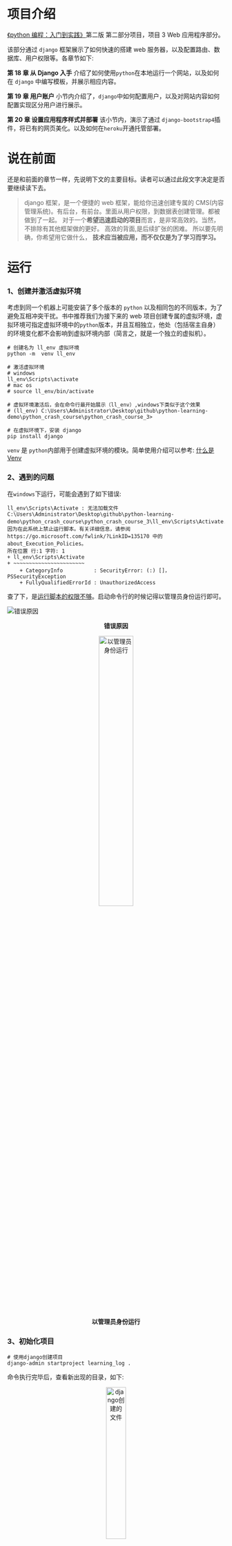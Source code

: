 <!-- @format -->

# 项目介绍

[《python 编程：入门到实践》](https://www.ituring.com.cn/book/2784)第二版 第二部分项目，项目 3 Web 应用程序部分。

该部分通过 `django` 框架展示了如何快速的搭建 web 服务器，以及配置路由、数据库、用户权限等。各章节如下:

**第 18 章 从 Django 入手**
介绍了如何使用`python`在本地运行一个网站，以及如何在 `django` 中编写模板，并展示相应内容。

**第 19 章 用户账户**
小节内介绍了，`django`中如何配置用户，以及对网站内容如何配置实现区分用户进行展示。

**第 20 章 设置应用程序样式并部署**
该小节内，演示了通过 `django-bootstrap4`插件，将已有的网页美化。以及如何在`heroku`开通托管部署。

# 说在前面

还是和前面的章节一样，先说明下文的主要目标。读者可以通过此段文字决定是否要继续读下去。

> django 框架，是一个便捷的 web 框架，能给你迅速创建专属的 CMS(内容管理系统)。有后台，有前台。里面从用户权限，到数据表创建管理。都被做到了一起。
> 对于一个**希望迅速启动的项目**而言，是非常高效的。当然，不排除有其他框架做的更好。
> 高效的背面,是后续扩张的困难。
> 所以要先明确，你希望用它做什么， **技术应当被应用，而不仅仅是为了学习而学习。**

# 运行

### 1、创建并激活虚拟环境

考虑到同一个机器上可能安装了多个版本的 `python` 以及相同包的不同版本，为了避免互相冲突干扰。书中推荐我们为接下来的 web 项目创建专属的虚拟环境，虚拟环境可指定虚拟环境中的`python`版本，并且互相独立，他处（包括宿主自身）的环境变化都不会影响到虚拟环境内部（简言之，就是一个独立的虚拟机）。

```shell
# 创建名为 ll_env 虚拟环境
python -m  venv ll_env

# 激活虚拟环境
# windows
ll_env\Scripts\activate
# mac os
# source ll_env/bin/activate

# 虚拟环境激活后，会在命令行最开始展示（ll_env）,windows下类似于这个效果
# (ll_env) C:\Users\Administrator\Desktop\github\python-learning-demo\python_crash_course\python_crash_course_3>

# 在虚拟环境下，安装 django
pip install django

```

`venv` 是 `python`内部用于创建虚拟环境的模块。简单使用介绍可以参考: [什么是 Venv](https://zhuanlan.zhihu.com/p/285631652)

### 2、遇到的问题

在`windows`下运行，可能会遇到了如下错误:

```text
ll_env\Scripts\Activate : 无法加载文件 C:\Users\Administrator\Desktop\github\python-learning-demo\python_crash_course\python_crash_course_3\ll_env\Scripts\Activate.ps1，因为在此系统上禁止运行脚本。有关详细信息，请参阅 https://go.microsoft.com/fwlink/?LinkID=135170 中的 about_Execution_Policies。
所在位置 行:1 字符: 1
+ ll_env\Scripts\Activate
+ ~~~~~~~~~~~~~~~~~~~~~~~
    + CategoryInfo          : SecurityError: (:) []，PSSecurityException
    + FullyQualifiedErrorId : UnauthorizedAccess
```

查了下，是[运行脚本的权限不够](https://www.sharepointdiary.com/2014/03/fix-for-powershell-script-cannot-be-loaded-because-running-scripts-is-disabled-on-this-system.html)。启动命令行的时候记得以管理员身份运行即可。

![错误原因](./images/root_cause.png)

**<p align='center'>错误原因</p>**

<img src='./images/run_as_administrator.jpg' alt='以管理员身份运行' style='width: 40%; height: auto; text-align: center; margin-left: 30%;' />

**<p align='center'>以管理员身份运行</p>**

### 3、初始化项目

```shell
# 使用django创建项目
django-admin startproject learning_log .
```

命令执行完毕后，查看新出现的目录，如下:

<img src='./images/django_1.png' alt='django创建的文件' style='width: 30%; height: auto; text-align: center; margin-left: 35%;' />

**<p align='center'>django 创建的文件</p>**

| 文件          | 作用                                                                                                                     |
| ------------- | ------------------------------------------------------------------------------------------------------------------------ |
| `settings.py` | 指定 `Django`如何与系统之间交互以及如何管理项目                                                                          |
| `urls.py`     | 告诉 `Django` 应该创建哪些页面来响应浏览器的请求                                                                         |
| `wsgi.py`     | 帮助 `Django` 向浏览器提供它创建的文件，是 web 服务器网关接口（web server gateway interface）的缩写                      |
| `manage.py`   | 控制 `Django` 生成的网站，根据不同的子命令，选择进一步执行的任务（_后续的启动服务器、迁移数据等操作都是通过调用该文件_） |

网站需要数据库存储数据，下面来创建数据库(在本文中是 `sqlite`)

```shell
# migrate 是迁移的意思，但实际上，首次执行migrate 会让django确保数据库和项目当前状态匹配
# 换言之，django 将会新建数据库和其中的表
python manage.py migrate
```

<img src='./images/sqlite_migrate.png' alt='创建数据库' style='width: 60%; height: auto; text-align: center; margin-left: 20%;' />

**<p align='center'>创建数据库</p>**

在使用 `SQLite`的新项目时，首次执行 `migrate`(迁移)命令时，`Django` 会创建新数据库

接下来，使用这条命令启动项目

```shell
python manage.py runserver
```

<img src='./images/runserver.png' alt='启动项目' style='width: 60%; height: auto; text-align: center; margin-left: 20%;' />

**<p align='center'>启动项目</p>**

启动后，打开 `http://127.0.0.1:8000` 可以看到如下页面效果

<img src='./images/site_1.png' alt='网站样式' style='width: 40%; height: auto; text-align: center; margin-left: 30%;' />

**<p align='center'>网站样式</p>**

然后创建我们的应用：学习笔记（ `learning_logs` ），下面将涉及两个概念， 项目（`project`）、 应用（`app`）
在一个项目下，可以安装多个应用。下面展示在学习笔记 （ `learning_log` ） 项目中，创建 `users`、`learning_log` 等多个应用。

| 应用名称     | 作用                              |
| ------------ | --------------------------------- |
| learning_log | 学习笔记网站                      |
| users        | 学习网站用户管理                  |
| bootstrap4   | 网站样式主题 ，控制各个页面的样子 |

```shell
# 创建一个名为learning_logs的应用
python manage.py startapp learning_logs
```

应用目录下的文件大致如下

| 文件        | 作用                                                                      |
| ----------- | ------------------------------------------------------------------------- |
| `admin.py`  | 将注册的数据模型，挂载到应用中                                            |
| `apps.py`   | 定义应用相关配置，本文中没有用到                                          |
| `models.py` | 定义所需要的数据模型                                                      |
| `urls.py`   | 定义应用 leading_logs 下的 URL，返回 `views.py` 中定义的 `view` 对象      |
| `views.py`  | 定义各个路径 URL 对应的视图对象，会将请求参数和其他参数一并传入模板文件中 |

生成的应用需要添加到项目中，打开 `learning_log` 下的 `settings.py` 在其中 `INSTALLED_APPS` 添加上自己应用的名称。

<img src='./images/add_apps.png' alt='将自己的app添加到项目中' style='width: 50%; height: auto; text-align: center; margin-left: 25%;' />

**<p align='center'>将自己的 app 添加到项目中</p>**

添加完应用后，继续为应用添加数据模型，数据模型存储在应用文件夹下的 `models.py`。下面为 `learing_logs` 添加一个叫做 `Topic` 的模型，表示学习笔记中的主题。

<img src='./images/learing_logs_topic.png' alt='Topic模型的定义' style='width: 50%; height: auto; text-align: center; margin-left: 25%;' />

**<p align='center'>Topic 模型的定义</p>**

但上面并不会真正在数据库中创建表格，执行下面的语句继续创建数据表:

```shell
# makemigrations命令让django根据app设置去确定如何修改数据库，并生成对应的python脚本
python manage.py makemigrations learning_logs
# 执行上面生成的python脚本，才能最终完成对数据库的修改
python manage.py migrate
```

`makemigrations` 会生成类似存储进程的文件（ `db.sqlite3` ），内部大概是这样的，可以看到里面有 SQL 语句。

<img src='./images/sqlite_db_proceed.png' alt='存储数据的文件' style='width: 80%; height: auto; text-align: center; margin-left: 10%;' />

**<p align='center'>存储数据的文件</p>**

在 `learning_logs` 应用中执行 `makemigrations` 生成改动，最后再执行 `migrate` 将改动输入到数据库中。创建成功，执行结果如下图:

<img src='./images/sqlite_migrate_1.png' alt='生成修改数据库的存储进程' style='width: 80%; height: auto; text-align: center; margin-left: 10%;' />

**<p align='center'>生成修改数据库的存储进程</p>**

<img src='./images/sqlite_migrate_2.png' alt='应用存储进程修改表' style='width: 80%; height: auto; text-align: center; margin-left: 10%;' />

**<p align='center'>应用存储进程修改表</p>**

后续如果需要对 `Topic` 博客主题进行修改（如扩增字段），都要先在应用（ `learning_logs` ）下的 [`models.py`](./learning_logs/models.py) 中修改、新增对应的表。然后依序分别执行 `makemigrations` `migrate` 将改动落实到数据库中。

在学习笔记应用中，我们会创建如下的表（数据模型）：

| 模型名称 | 定义                                       |
| -------- | ------------------------------------------ |
| Topic    | 学习日志博客分类主题，例如国际象棋、攀岩   |
| Entry    | 主题下的实例，比如国际象棋下的学习笔记一篇 |

上面展示了在`django`中如何定义模型和数据表，这是为了后续存储我们的数据。但应用还需要添加用户，对数据进行管理。先创建一个超级用户:

```shell
python manage.py createsuperuser
```

创建用户过程，会要求输入邮箱、用户名、密码等。按要求输入后，即可创建用户。

<img src='./images/admin_user.png' alt='创建管理员' style='width: 80%; height: auto; text-align: center; margin-left: 10%;' />

**<p align='center'>创建管理员</p>**

随后，将 `learning_logs` 应用添加到项目中，如下：

```python
urlpatterns = [
  # 默认身份验证的UR: 如 login/logout
  path("", include("django.contrib.auth.urls")),
]
```

[代码链接](https://github.com/weisiwu/python-learning-demo/blob/70a0da080f313e79999ff27eacca9de7396b36dd/python_crash_course/python_crash_course_3/learning_log/urls.py#L23)

修改完数据库、创建用户后需要重启服务器，改动才能生效。

```shell
# 重启服务器
python manage.py runserver
```

打开 [管理后台](http://localhost:8000/admin)，输入用户名和密码登录

<img src='./images/admin_user.png' alt='登录界面' style='width: 80%; height: auto; text-align: center; margin-left: 10%;' />

**<p align='center'>登录界面</p>**

<img src='./images/backend_1.png' alt='管理后台' style='width: 80%; height: auto; text-align: center; margin-left: 10%;' />

**<p align='center'>管理后台</p>**

继续创建 `Entry` 数据模型，用来存储分类主题下的实例，最终代码查看: [`models.py`](./learning_logs/models.py)

这里提下，`django` 也提供了交互式终端，可以用来实时查看数据。

```shell
python manage.py shell
# 进入python shell
>>> from leaning_logs.model import Topic
>>> Topic.objects.all()
# 获取所有主题
<QuerySet [<Topic: Chess>, <Topic: Rock Climbing>]>
>>> topics = Topic.objects.all()
>>> for topic in topics:
>>>     print(topic.id, topic)
# 遍历并输出
1 Chess
2 Rock Climbing
```

对网站来说，数据库准备就绪后，就可以开始写后续业务逻辑了，主要有以下这两类:

1. 相应 URL 的逻辑，根据 URL 不同，调用不同的服务逻辑
2. 不同 URL 对应的页面视图逻辑，和前端（jser）常写的 `html` 类似

后面针对学习笔记网站的每个页面，我们都会按照如下步骤进行创建。

1、定义 `URL`

> 每个 `URL` 都被映射到特定的视图

2、编写视图（ `view` ）

> 视图获取并处理页面所需的数据

3、编写模板 ( `template` )

> 模板定义页面的整体结构

学习笔记包含如下页面:

| 页面名称                 | URL                        | 视图                                                                                                                                                                                     |
| ------------------------ | -------------------------- | ---------------------------------------------------------------------------------------------------------------------------------------------------------------------------------------- |
| 网站首页                 | ""                         | [ `views.index` ](https://github.com/weisiwu/python-learning-demo/blob/70a0da080f313e79999ff27eacca9de7396b36dd/python_crash_course/python_crash_course_3/learning_logs/views.py#L11)    |
| 所有主题类型的列表页     | topics/                    | [`views.topics`](https://github.com/weisiwu/python-learning-demo/blob/70a0da080f313e79999ff27eacca9de7396b36dd/python_crash_course/python_crash_course_3/learning_logs/views.py#L20)     |
| 特定主题类型的详情页面   | topics/<int:topic_id>/     | [`views.topic`](https://github.com/weisiwu/python-learning-demo/blob/70a0da080f313e79999ff27eacca9de7396b36dd/python_crash_course/python_crash_course_3/learning_logs/views.py#L30)      |
| 用于添加新主题类型的页面 | new_topic/                 | [`views.new_topic`](https://github.com/weisiwu/python-learning-demo/blob/70a0da080f313e79999ff27eacca9de7396b36dd/python_crash_course/python_crash_course_3/learning_logs/views.py#L46)  |
| 用于添加主题下实例的页面 | new_entry/<int:topic_id>/  | [`views.new_entry`](https://github.com/weisiwu/python-learning-demo/blob/70a0da080f313e79999ff27eacca9de7396b36dd/python_crash_course/python_crash_course_3/learning_logs/views.py#L66)  |
| 用于编辑主题下实例的页面 | edit_entry/<int:entry_id>/ | [`views.edit_entry`](https://github.com/weisiwu/python-learning-demo/blob/70a0da080f313e79999ff27eacca9de7396b36dd/python_crash_course/python_crash_course_3/learning_logs/views.py#L90) |

下面，以 `topics/int:topic_id/` 为例，讲解一下，如何添加页面。

#### 1、定义 URL

<img src='./images/topic_url.png' alt='定义前往的主题类型的路由' style='width: 80%; height: auto; text-align: center; margin-left: 10%;' />

**<p align='center'>定义前往的主题类型的路由</p>**

代码位置: [ `topics/<int:topic_id>/` ](https://github.com/weisiwu/python-learning-demo/blob/70a0da080f313e79999ff27eacca9de7396b36dd/python_crash_course/python_crash_course_3/learning_logs/urls.py#L16)

#### 2、编写视图

在 `views.py` 中注册处理 `topics/<int:topic_id>/` 的逻辑。

```python
# 作为views，实际上。返回具体视图和模板，并组装数据。
# 在运行topic函数前，先下运行 login_required
@login_required
def topic(request, topic_id):
    # 显示单个主题以及所有的条目
    topic = Topic.objects.get(id=topic_id)
    # 访问其他用户的数据，拒绝访问
    if topic.owner != request.user:
        # raise 抛出异常
        raise Http404
    # 按照添加的主题类型日期进行排序
    # date_added前面的-号，表示按降序排列
    entries = topic.entry_set.order_by("date_added")
    # 组装数据结构
    context = {"topic": topic, "entries": entries}
    # learning_logs/topic.html 是将要范围的模板
    # context 是要注入到模板中的数据
    return render(request, "learning_logs/topic.html", context)
```

上述代码的位置如下:

[ `views.py` ](./learning_logs/views.py)

#### 3、编写模板

模板名称为：`topic.html`

```html
<!-- 页面继承base.html -->
<!-- 在 django 中，html文件在返回给用户前，按照django模板规则进行解析 -->
<!-- {%%} 中可以写逻辑规则 -->
{% extends 'learning_logs/base.html' %}
<!-- 定义页面header部分 -->
{% block page_header %}
<!-- {{}}中嵌入变量，topic是从views.py中传入的 -->
<h3>{{topic}}</h3>
<!-- 表示header部分结束 -->
{% endblock page_header %} {% block content %}
<p><a href="{% url 'learning_logs:new_entry' topic.id %}"> Add new entry</a></p>
<!-- entries 是从views.py中传入的 -->
{% for entry in entries %}
<div class="card mb-3">
  <!-- {% comment %}是在模板中的备注的标签 -->
  {% comment %} 这里要特别注意， date:'M d, Y H:i' ,如果在date: 后多加一个空格，就会报错 {% endcomment %}
  <h4 class="card-header">
    {{ entry.date_added|date:'M d, Y H:i' }}
    <small><a href="{% url 'learning_logs:edit_entry' entry.id %}">edit entry</a></small>
  </h4>
  <!-- 过滤器linebreaks将含过滤付的长文字转换为浏览器可以理解的格式 -->
  <div class="card-body">{{ entry.text|linebreaks }}</div>
</div>
<!-- 表示当前for如果为空的情况，需要怎么展示 -->
{% empty %}
<p>There are no entries for this topic yet.</p>
{% endfor %} {% endblock content %}
```

[ `topic.html` ](./learning_logs/templates/learning_logs/topic.html)

按照上述步骤继续创建[其他模板](https://github.com/weisiwu/python-learning-demo/tree/70a0da080f313e79999ff27eacca9de7396b36dd/python_crash_course/python_crash_course_3/learning_logs/templates/learning_logs)

模板创建完毕后，需要创建用户应用，用于管理后续访问网站的用户，让用户之间的数据彼此隔离。

```shell
# 创建 users 应用
python manage.py startapp users
```

然后将 `users` 添加到项目中

<img src='./images/add_user_app.png' alt='添加 users' style='width: 80%; height: auto; text-align: center; margin-left: 10%;' />

**<p align='center'>添加 users</p>**

给 `users` 应用下的 url 链接配置设置到文件中

<img src='./images/project_urls.png' alt='将应用 URL 添加到项目 URL 配置中' style='width: 80%; height: auto; text-align: center; margin-left: 10%;' />

**<p align='center'>将应用 URL 添加到项目 URL 配置中</p>**

`users` 应用的创建不赘述，

在 `views.py` 中，有这样的代码

```python
from django.contrib.auth.decorators import login_required

@login_required
def topic(request, topic_id):
  ...
  return render(request, "learning_logs/topic.html", context)
```

`@login_required` 是 `python` 的装饰器语法，这会让 `python` 在运行 `topic` 函数前，先运行 `login_required` 函数。
`login_required` 用于检查用户是否登录，以登录才会运行 `topic`，否则重定向到登录页面。 而重定向的逻辑， 则同样是通过配置，由 `django` 生成。
在 `learning_log` 项目下的 `settings.py` 进行配置：

```python
# users 应用下 名为 login 的路由
LOGIN_URL = "users:login"
```

还缺少最关键的一步，目前所有的数据，和用户数据没有关联。为此需要将 `User` 应用关联到 `learning_logs` 应用。
这里需要用到 [外键](https://zh.wikipedia.org/zh-hans/%E5%A4%96%E9%94%AE)

如下:

<img src='./images/project_urls.png' alt='add_foreign_key' style='width: 80%; height: auto; text-align: center; margin-left: 10%;' />

**<p align='center'>add_foreign_key</p>**

创建完外键后，需要重新迁移数据库，才能生效。  
在完成关联后，就可以查询到每个文档、主题的用户。最后一步需要过滤，防止用户访问到非本人的文档。  
[代码链接](https://github.com/weisiwu/python-learning-demo/blob/70a0da080f313e79999ff27eacca9de7396b36dd/python_crash_course/python_crash_course_3/learning_logs/views.py#L33)

```python
if topic.owner != request.user:
    # 非用户名下文章，不允许访问，范围404
    # raise 抛出异常
    raise Http404
```

```shell
>>> from django.contrib.auth.models import User
>>> User.objects.all()
<QuerySet [<User: ll_admin>, <User: admin>]>
>>> for user in User.objects.all():
...     print(user.username, user.id)
...
ll_admin 1
admin 2
```

